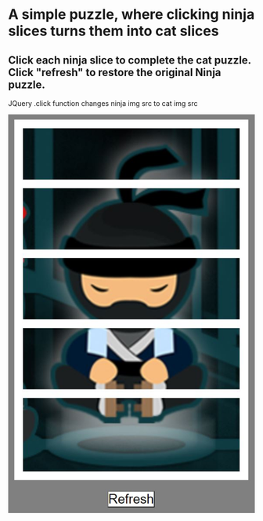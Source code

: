 <h1>A simple puzzle, where clicking ninja slices turns them into cat slices</h1>
<h2>Click each ninja slice to complete the cat puzzle. Click "refresh" to restore the original Ninja puzzle.</h2>
<p>JQuery .click function changes ninja img src to cat img src</p>
<img src = "project_screenshot.JPG">